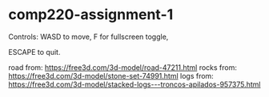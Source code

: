 # comp220-assignment-1
Controls:
WASD to move,
F for fullscreen toggle,

ESCAPE to quit.

road from: https://free3d.com/3d-model/road-47211.html
rocks from: https://free3d.com/3d-model/stone-set-74991.html
logs from: https://free3d.com/3d-model/stacked-logs---troncos-apilados-957375.html